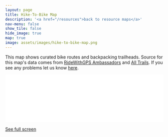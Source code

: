 ```yaml
---
layout: page
title: Hike-To-Bike Map
description: '<a href="/resources">back to resource maps</a>'
nav-menu: false
show_tile: false
hide_image: true
map: true
image: assets/images/hike-to-bike-map.png
---
```


<p>This map shows curated bike routes and backpacking trailheads. Source for this map's data comes from <a href="https://ridewithgps.com/ambassadors">RideWithGPS Ambassadors</a> and <a href="https://www.alltrails.com/us">All Trails</a>.  If you see any problems let us know <a href="">here</a>.</p>

<div class="iframeholder"><iframe width="100%" id="map" frameborder="0" allowfullscreen src="//umap.openstreetmap.fr/en/map/cycling-routes_689110scaleControl=false&miniMap=false&scrollWheelZoom=false&zoomControl=true&allowEdit=false&moreControl=true&searchControl=null&tilelayersControl=null&embedControl=null&datalayersControl=true&onLoadPanel=undefined&captionBar=false"></iframe></div><p><a href="//umap.openstreetmap.fr/en/map/cycling-routes_689110">See full screen</a></p>

